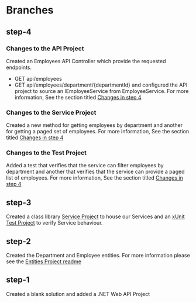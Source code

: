 # Branches

## step-4

### Changes to the API Project
Created an Employees API Controller which provide the requested endpoints.
- GET	api/employees
- GET	api/employees/department/{departmentId}
and configured the API project to source an IEmployeeService from EmployeeService. For more information, See the section titled [Changes in step 4](./VogCodeChallenge.API/README.md)

### Changes to the Service Project
Created a new method for getting employees by department and another for getting a paged set of employees. For more information, See the section titled [Changes in step 4](./VogCodeChallenge.Services/README.md)

### Changes to the Test Project
Added a test that verifies that the service can filter employees by department and another that verifies that the service can provide a paged list of employees. For more information, See the section titled [Changes in step 4](./VogCodeChallenge.Tests/README.md)

## step-3
Created a class library [Service Project](./VogCodeChallenge.Services/README.md) to house our Services and an [xUnit Test Project](./VogCodeChallenge.Tests/README.md) to verify Service behaviour. 

## step-2
Created the Department and Employee entities. For more information please see the [Entities Project readme](../VogCodeChallenge.Entities/README.md)

## step-1
Created a blank solution and added a .NET Web API Project